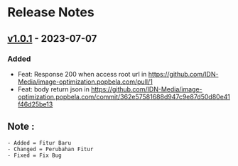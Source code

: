 # Release Notes

## [v1.0.1](https://github.com/IDN-Media/image-optimization.popbela.com/tree/release/1.0.1) - 2023-07-07
### Added
- Feat: Response 200 when access root url in https://github.com/IDN-Media/image-optimization.popbela.com/pull/1
- Feat: body return json in https://github.com/IDN-Media/image-optimization.popbela.com/commit/362e57581688d947c9e87d50d80e41f46d25be13


## Note :
```
- Added = Fitur Baru
- Changed = Perubahan Fitur
- Fixed = Fix Bug
```